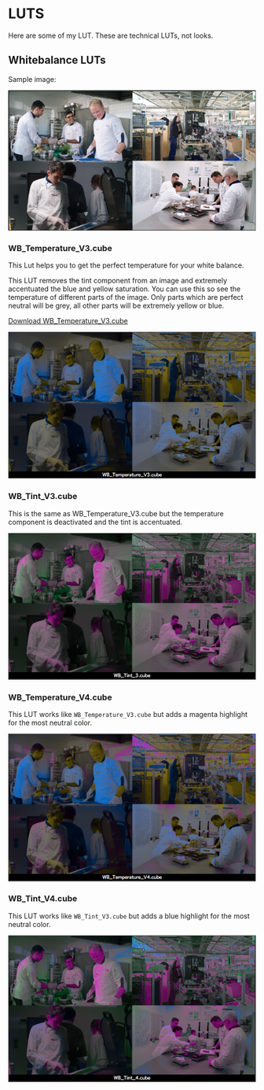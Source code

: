 # LUTS
Here are some of my LUT. These are technical LUTs, not looks.

## Whitebalance LUTs

Sample image:

![Original](Screenshots/Orig.png?raw=true)

### WB_Temperature_V3.cube
This Lut helps you to get the perfect temperature for your white balance.

This LUT removes the tint component from an image and extremely accentuated the blue and yellow saturation. You can use this so see the temperature of different parts of the image. Only parts which are perfect neutral will be grey, all other parts will be extremely yellow or blue.

[Download WB_Temperature_V3.cube](WB_Temperature_V3.cube?raw=true)

![WB_Temperature_V3.cube](Screenshots/WB_Temperature_V3.png?raw=true)

### WB_Tint_V3.cube
This is the same as WB_Temperature_V3.cube but the temperature component is deactivated and the tint is accentuated.

![WB_Tint_V3.cube](Screenshots/WB_Tint_V3.png?raw=true)

### WB_Temperature_V4.cube

This LUT works like `WB_Temperature_V3.cube` but adds a magenta highlight for the most neutral color.

![WB_Temperature_V4.cube](Screenshots/WB_Temperature_V4.png?raw=true)

### WB_Tint_V4.cube

This LUT works like `WB_Tint_V3.cube` but adds a blue highlight for the most neutral color.

![WB_Tint_V4.cube](Screenshots/WB_Tint_V4.png?raw=true)
